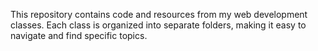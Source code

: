 This repository contains code and resources from my web development classes. Each class is organized into separate folders, making it easy to navigate and find specific topics.
